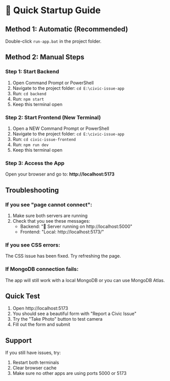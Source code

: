 # 🚀 Quick Startup Guide

## Method 1: Automatic (Recommended)
Double-click `run-app.bat` in the project folder.

## Method 2: Manual Steps

### Step 1: Start Backend
1. Open Command Prompt or PowerShell
2. Navigate to the project folder: `cd E:\civic-issue-app`
3. Run: `cd backend`
4. Run: `npm start`
5. Keep this terminal open

### Step 2: Start Frontend (New Terminal)
1. Open a NEW Command Prompt or PowerShell
2. Navigate to the project folder: `cd E:\civic-issue-app`
3. Run: `cd civic-issue-frontend`
4. Run: `npm run dev`
5. Keep this terminal open

### Step 3: Access the App
Open your browser and go to: **http://localhost:5173**

## Troubleshooting

### If you see "page cannot connect":
1. Make sure both servers are running
2. Check that you see these messages:
   - Backend: "🚀 Server running on http://localhost:5000"
   - Frontend: "Local: http://localhost:5173/"

### If you see CSS errors:
The CSS issue has been fixed. Try refreshing the page.

### If MongoDB connection fails:
The app will still work with a local MongoDB or you can use MongoDB Atlas.

## Quick Test
1. Open http://localhost:5173
2. You should see a beautiful form with "Report a Civic Issue"
3. Try the "Take Photo" button to test camera
4. Fill out the form and submit

## Support
If you still have issues, try:
1. Restart both terminals
2. Clear browser cache
3. Make sure no other apps are using ports 5000 or 5173
